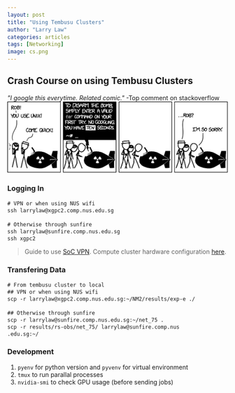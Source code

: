 ```yaml
---
layout: post
title: "Using Tembusu Clusters"
author: "Larry Law"
categories: articles
tags: [Networking]
image: cs.png
---
```


## Crash Course on using Tembusu Clusters
*"I google this everytime. Related comic."* -Top comment on stackoverflow
![Comic](/assets/img/2021-1-17-tembusu-clusters/comic.png)

### Logging In
```
# VPN or when using NUS wifi
ssh larrylaw@xgpc2.comp.nus.edu.sg

# Otherwise through sunfire
ssh larrylaw@sunfire.comp.nus.edu.sg
ssh xgpc2
```

> Guide to use [SoC VPN](https://dochub.comp.nus.edu.sg/cf/guides/network/vpn). Compute cluster hardware configuration [here](https://dochub.comp.nus.edu.sg/cf/guides/compute-cluster/hardware).

### Transfering Data
```
# From tembusu cluster to local 
## VPN or when using NUS wifi
scp -r larrylaw@xgpc2.comp.nus.edu.sg:~/NM2/results/exp-e ./

## Otherwise through sunfire
scp -r larrylaw@sunfire.comp.nus.edu.sg:~/net_75 .
scp -r results/rs-obs/net_75/ larrylaw@sunfire.comp.nus
.edu.sg:~/
```

### Development
1. `pyenv` for python version and `pyvenv` for virtual environment
2. `tmux` to run parallal processes
3. `nvidia-smi` to check GPU usage (before sending jobs)




